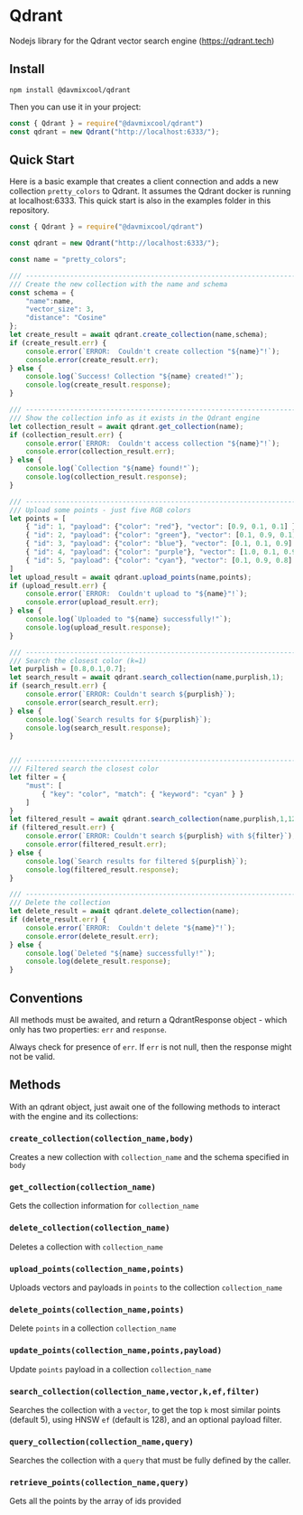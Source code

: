 # Qdrant

Nodejs library for the Qdrant vector search engine (https://qdrant.tech)

## Install

`npm install @davmixcool/qdrant`

Then you can use it in your project:

```javascript
const { Qdrant } = require("@davmixcool/qdrant")
const qdrant = new Qdrant("http://localhost:6333/");
```

## Quick Start

Here is a basic example that creates a client connection and adds a new collection `pretty_colors` to Qdrant.  It assumes the Qdrant docker is running at localhost:6333.  This quick start is also in the examples folder in this repository.

```javascript
const { Qdrant } = require("@davmixcool/qdrant")

const qdrant = new Qdrant("http://localhost:6333/");

const name = "pretty_colors";

/// -------------------------------------------------------------------------
/// Create the new collection with the name and schema
const schema = {
    "name":name,
    "vector_size": 3,
    "distance": "Cosine"
};
let create_result = await qdrant.create_collection(name,schema);
if (create_result.err) {
    console.error(`ERROR:  Couldn't create collection "${name}"!`);
    console.error(create_result.err);
} else {
    console.log(`Success! Collection "${name} created!"`);
    console.log(create_result.response);
}

/// -------------------------------------------------------------------------
/// Show the collection info as it exists in the Qdrant engine
let collection_result = await qdrant.get_collection(name);
if (collection_result.err) {
    console.error(`ERROR:  Couldn't access collection "${name}"!`);
    console.error(collection_result.err);
} else {
    console.log(`Collection "${name} found!"`);
    console.log(collection_result.response);
}

/// -------------------------------------------------------------------------
/// Upload some points - just five RGB colors
let points = [
    { "id": 1, "payload": {"color": "red"}, "vector": [0.9, 0.1, 0.1] },
    { "id": 2, "payload": {"color": "green"}, "vector": [0.1, 0.9, 0.1] },
    { "id": 3, "payload": {"color": "blue"}, "vector": [0.1, 0.1, 0.9] },
    { "id": 4, "payload": {"color": "purple"}, "vector": [1.0, 0.1, 0.9] },
    { "id": 5, "payload": {"color": "cyan"}, "vector": [0.1, 0.9, 0.8] }
]
let upload_result = await qdrant.upload_points(name,points);
if (upload_result.err) {
    console.error(`ERROR:  Couldn't upload to "${name}"!`);
    console.error(upload_result.err);
} else {
    console.log(`Uploaded to "${name} successfully!"`);
    console.log(upload_result.response);
}

/// -------------------------------------------------------------------------
/// Search the closest color (k=1)
let purplish = [0.8,0.1,0.7];
let search_result = await qdrant.search_collection(name,purplish,1);
if (search_result.err) {
    console.error(`ERROR: Couldn't search ${purplish}`);
    console.error(search_result.err);
} else {
    console.log(`Search results for ${purplish}`);
    console.log(search_result.response);
}


/// -------------------------------------------------------------------------
/// Filtered search the closest color
let filter = {
    "must": [
        { "key": "color", "match": { "keyword": "cyan" } }
    ]
}
let filtered_result = await qdrant.search_collection(name,purplish,1,128,filter);
if (filtered_result.err) {
    console.error(`ERROR: Couldn't search ${purplish} with ${filter}`);
    console.error(filtered_result.err);
} else {
    console.log(`Search results for filtered ${purplish}`);
    console.log(filtered_result.response);
}

/// -------------------------------------------------------------------------
/// Delete the collection
let delete_result = await qdrant.delete_collection(name);
if (delete_result.err) {
    console.error(`ERROR:  Couldn't delete "${name}"!`);
    console.error(delete_result.err);
} else {
    console.log(`Deleted "${name} successfully!"`);
    console.log(delete_result.response);
}

```

## Conventions

All methods must be awaited, and return a QdrantResponse object - which only has two properties: `err` and `response`.

Always check for presence of `err`.  If `err` is not null, then the response might not be valid.

## Methods

With an qdrant object, just await one of the following methods to interact with the engine and its collections:

### `create_collection(collection_name,body)`

Creates a new collection with `collection_name` and the schema specified in `body`

### `get_collection(collection_name)`

Gets the collection information for `collection_name`

### `delete_collection(collection_name)`

Deletes a collection with `collection_name`

### `upload_points(collection_name,points)`

Uploads vectors and payloads in `points` to the collection `collection_name`

### `delete_points(collection_name,points)`

Delete `points` in a collection `collection_name`

### `update_points(collection_name,points,payload)`

Update `points` payload in a collection `collection_name`

### `search_collection(collection_name,vector,k,ef,filter)`

Searches the collection with a `vector`, to get the top `k` most similar points (default 5), using HNSW `ef` (default is 128), and an optional payload filter.

### `query_collection(collection_name,query)`

Searches the collection with a `query` that must be fully defined by the caller.

### `retrieve_points(collection_name,query)`

Gets all the points by the array of ids provided